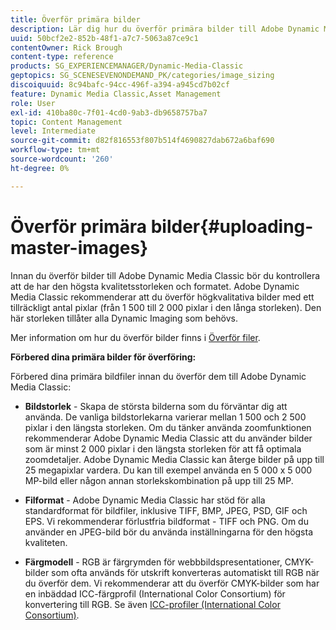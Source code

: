 ```yaml
---
title: Överför primära bilder
description: Lär dig hur du överför primära bilder till Adobe Dynamic Media Classic.
uuid: 50bcf2e2-852b-48f1-a7c7-5063a87ce9c1
contentOwner: Rick Brough
content-type: reference
products: SG_EXPERIENCEMANAGER/Dynamic-Media-Classic
geptopics: SG_SCENESEVENONDEMAND_PK/categories/image_sizing
discoiquuid: 8c94bafc-94cc-496f-a394-a945cd7b02cf
feature: Dynamic Media Classic,Asset Management
role: User
exl-id: 410ba80c-7f01-4cd0-9ab3-db9658757ba7
topic: Content Management
level: Intermediate
source-git-commit: d82f816553f807b514f4690827dab672a6baf690
workflow-type: tm+mt
source-wordcount: '260'
ht-degree: 0%

---
```


# Överför primära bilder{#uploading-master-images}

Innan du överför bilder till Adobe Dynamic Media Classic bör du kontrollera att de har den högsta kvalitetsstorleken och formatet. Adobe Dynamic Media Classic rekommenderar att du överför högkvalitativa bilder med ett tillräckligt antal pixlar (från 1 500 till 2 000 pixlar i den långa storleken). Den här storleken tillåter alla Dynamic Imaging som behövs.

Mer information om hur du överför bilder finns i [Överför filer](uploading-files.md#uploading_files).

**Förbered dina primära bilder för överföring:**

Förbered dina primära bildfiler innan du överför dem till Adobe Dynamic Media Classic:

* **Bildstorlek** - Skapa de största bilderna som du förväntar dig att använda. De vanliga bildstorlekarna varierar mellan 1 500 och 2 500 pixlar i den längsta storleken. Om du tänker använda zoomfunktionen rekommenderar Adobe Dynamic Media Classic att du använder bilder som är minst 2 000 pixlar i den längsta storleken för att få optimala zoomdetaljer. Adobe Dynamic Media Classic kan återge bilder på upp till 25 megapixlar vardera. Du kan till exempel använda en 5 000 x 5 000 MP-bild eller någon annan storlekskombination på upp till 25 MP.

* **Filformat** - Adobe Dynamic Media Classic har stöd för alla standardformat för bildfiler, inklusive TIFF, BMP, JPEG, PSD, GIF och EPS. Vi rekommenderar förlustfria bildformat - TIFF och PNG. Om du använder en JPEG-bild bör du använda inställningarna för den högsta kvaliteten.

* **Färgmodell** - RGB är färgrymden för webbbildspresentationer, CMYK-bilder som ofta används för utskrift konverteras automatiskt till RGB när du överför dem. Vi rekommenderar att du överför CMYK-bilder som har en inbäddad ICC-färgprofil (International Color Consortium) för konvertering till RGB. Se även [ICC-profiler (International Color Consortium)](/help/using/icc-profiles.md).
